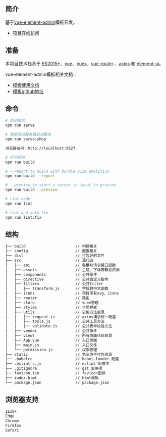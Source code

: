 ## 简介

  基于[vue-element-admin](https://github.com/PanJiaChen/vue-element-admin/blob/master/README.zh-CN.md)模板开发。

  - [项目在线访问](http://testshoph5.51fanbei.com)

## 准备

  本项目技术栈基于 [ES2015+](http://es6.ruanyifeng.com/)、[vue](https://cn.vuejs.org/index.html)、[vuex](https://vuex.vuejs.org/zh-cn/)、[vue-router](https://router.vuejs.org/zh-cn/) 、[axios](https://github.com/axios/axios) 和 [element-ui](https://github.com/ElemeFE/element)。

  vue-element-admin模板相关文档：
  - [模板使用文档](https://panjiachen.github.io/vue-element-admin-site/zh/)
  - [模板github地址](https://github.com/PanJiaChen/vue-element-admin/blob/master/README.zh-CN.md)

## 命令

  ```bash
  # 启动服务
  npm run serve

  # 使用测试服务器启动服务
  npm run serve:shop

  浏览器访问：http://localhost:9527
  ```

  ```bash
  # 打包项目
  npm run build
  ```

  ```bash
  # --report to build with bundle size analytics
  npm run build --report

  # --preview to start a server in local to preview
  npm run build --preview

  # lint code
  npm run lint

  # lint and auto fix
  npm run lint:fix
  ```

## 结构

  ```bash
  ├── build                      // 构建相关
  ├── config                     // 配置相关
  ├── dist                       // 打包好的文件
  ├── src                        // 源代码
  │   ├── api                    // 各模块请求接口函数
  │   ├── assets                 // 主题、字体等静态资源
  │   ├── components             // 公共组件
  │   ├── directive              // 公共自定义指令
  │   ├── filters                // 公共filter
  │   │   ├── transform.js       // 字段转中文函数
  │   ├── icons                  // 项目所有svg、icons
  │   ├── router                 // 路由
  │   ├── store                  // vuex管理
  │   ├── styles                 // 全局样式
  │   ├── utils                  // 公用方法目录
  │   │   ├── request.js         // axios请求统一配置
  │   │   ├── tools.js           // 公共工具方法
  │   │   ├── validate.js        // 公共表单校验方法
  │   ├── vendor                 // 公共插件
  │   ├── views                  // 所有页面代码目录
  │   ├── App.vue                // 入口页面
  │   ├── main.js                // 入口文件
  │   └── permission.js          // 权限管理
  ├── static                     // 第三方不打包资源
  ├── .babelrc                   // babel-loader 配置
  ├── .eslintrc.js               // eslint 配置项
  ├── .gitignore                 // git 忽略项
  ├── favicon.ico                // favicon图标
  ├── index.html                 // html模板
  └── package.json               // package.json
  ```

## 浏览器支持
  ```bash
  IE10+
  Edge
  Chrome
  Firefox
  Safari
  ```
  